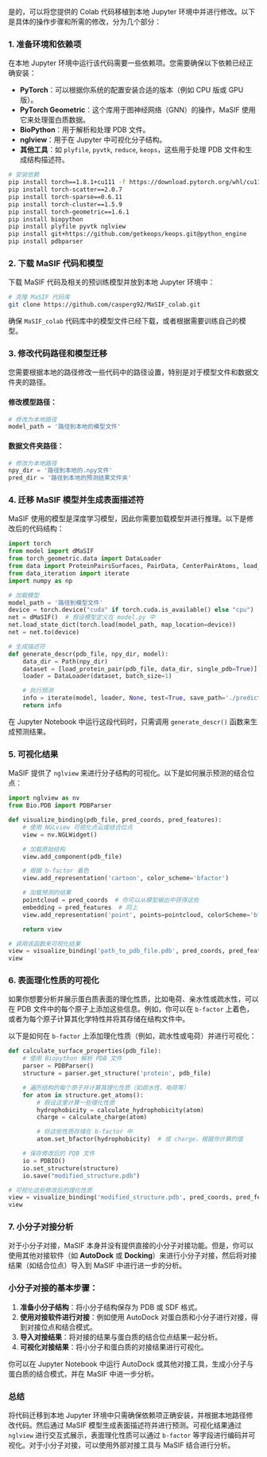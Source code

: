 是的，可以将您提供的 Colab 代码移植到本地 Jupyter 环境中并进行修改。以下是具体的操作步骤和所需的修改，分为几个部分：

### 1. **准备环境和依赖项**

在本地 Jupyter 环境中运行该代码需要一些依赖项。您需要确保以下依赖已经正确安装：

- **PyTorch**：可以根据你系统的配置安装合适的版本（例如 CPU 版或 GPU 版）。
- **PyTorch Geometric**：这个库用于图神经网络（GNN）的操作，MaSIF 使用它来处理蛋白质数据。
- **BioPython**：用于解析和处理 PDB 文件。
- **nglview**：用于在 Jupyter 中可视化分子结构。
- **其他工具**：如 `plyfile`, `pyvtk`, `reduce`, `keops`，这些用于处理 PDB 文件和生成结构描述符。

```bash
# 安装依赖
pip install torch==1.8.1+cu111 -f https://download.pytorch.org/whl/cu111/torch_stable.html
pip install torch-scatter==2.0.7
pip install torch-sparse==0.6.11
pip install torch-cluster==1.5.9
pip install torch-geometric==1.6.1
pip install biopython
pip install plyfile pyvtk nglview
pip install git+https://github.com/getkeops/keops.git@python_engine
pip install pdbparser
```

### 2. **下载 MaSIF 代码和模型**

下载 MaSIF 代码及相关的预训练模型并放到本地 Jupyter 环境中：

```bash
# 克隆 MaSIF 代码库
git clone https://github.com/casperg92/MaSIF_colab.git
```

确保 `MaSIF_colab` 代码库中的模型文件已经下载，或者根据需要训练自己的模型。

### 3. **修改代码路径和模型迁移**

您需要根据本地的路径修改一些代码中的路径设置，特别是对于模型文件和数据文件夹的路径。

#### 修改模型路径：
```python
# 修改为本地路径
model_path = '路径到本地的模型文件'
```

#### 数据文件夹路径：
```python
# 修改为本地路径
npy_dir = '路径到本地的.npy文件'
pred_dir = '路径到本地的预测结果文件夹'
```

### 4. **迁移 MaSIF 模型并生成表面描述符**

MaSIF 使用的模型是深度学习模型，因此你需要加载模型并进行推理。以下是修改后的代码结构：

```python
import torch
from model import dMaSIF
from torch_geometric.data import DataLoader
from data import ProteinPairsSurfaces, PairData, CenterPairAtoms, load_protein_pair
from data_iteration import iterate
import numpy as np

# 加载模型
model_path = '路径到模型文件'
device = torch.device("cuda" if torch.cuda.is_available() else "cpu")
net = dMaSIF()  # 假设模型定义在 model.py 中
net.load_state_dict(torch.load(model_path, map_location=device))
net = net.to(device)

# 生成描述符
def generate_descr(pdb_file, npy_dir, model):
    data_dir = Path(npy_dir)
    dataset = [load_protein_pair(pdb_file, data_dir, single_pdb=True)]
    loader = DataLoader(dataset, batch_size=1)

    # 执行预测
    info = iterate(model, loader, None, test=True, save_path='./predictions')
    return info
```

在 Jupyter Notebook 中运行这段代码时，只需调用 `generate_descr()` 函数来生成预测结果。

### 5. **可视化结果**

MaSIF 提供了 `nglview` 来进行分子结构的可视化。以下是如何展示预测的结合位点：

```python
import nglview as nv
from Bio.PDB import PDBParser

def visualize_binding(pdb_file, pred_coords, pred_features):
    # 使用 NGLview 可视化点云或结合位点
    view = nv.NGLWidget()

    # 加载原始结构
    view.add_component(pdb_file)

    # 根据 b-factor 着色
    view.add_representation('cartoon', color_scheme='bfactor')

    # 加载预测的结果
    pointcloud = pred_coords  # 你可以从模型输出中获得这些
    embedding = pred_features  # 同上
    view.add_representation('point', points=pointcloud, colorScheme='bfactor', colorDomain=[0, 100])

    return view

# 调用该函数来可视化结果
view = visualize_binding('path_to_pdb_file.pdb', pred_coords, pred_features)
view
```

### 6. **表面理化性质的可视化**

如果你想要分析并展示蛋白质表面的理化性质，比如电荷、亲水性或疏水性，可以在 PDB 文件中的每个原子上添加这些信息。例如，你可以在 `b-factor` 上着色，或者为每个原子计算其化学特性并将其存储在结构文件中。

以下是如何在 `b-factor` 上添加理化性质（例如，疏水性或电荷）并进行可视化：

```python
def calculate_surface_properties(pdb_file):
    # 使用 Biopython 解析 PDB 文件
    parser = PDBParser()
    structure = parser.get_structure('protein', pdb_file)

    # 遍历结构的每个原子并计算其理化性质（如疏水性、电荷等）
    for atom in structure.get_atoms():
        # 假设这里计算一些理化性质
        hydrophobicity = calculate_hydrophobicity(atom)
        charge = calculate_charge(atom)

        # 将这些性质存储在 b-factor 中
        atom.set_bfactor(hydrophobicity)  # 或 charge，根据你计算的值

    # 保存修改后的 PDB 文件
    io = PDBIO()
    io.set_structure(structure)
    io.save("modified_structure.pdb")

# 可视化这些修改后的理化性质
view = visualize_binding('modified_structure.pdb', pred_coords, pred_features)
view
```

### 7. **小分子对接分析**

对于小分子对接，MaSIF 本身并没有提供直接的小分子对接功能。但是，你可以使用其他对接软件（如 **AutoDock** 或 **Docking**）来进行小分子对接，然后将对接结果（如结合位点）导入到 MaSIF 中进行进一步的分析。

### 小分子对接的基本步骤：

1. **准备小分子结构**：将小分子结构保存为 PDB 或 SDF 格式。
2. **使用对接软件进行对接**：例如使用 AutoDock 对蛋白质和小分子进行对接，得到对接位点和结合模式。
3. **导入对接结果**：将对接的结果与蛋白质的结合位点结果一起分析。
4. **可视化对接结果**：将小分子和蛋白质的对接结果进行可视化。

你可以在 Jupyter Notebook 中运行 AutoDock 或其他对接工具，生成小分子与蛋白质的结合模式，并在 MaSIF 中进一步分析。

### 总结

将代码迁移到本地 Jupyter 环境中只需确保依赖项正确安装，并根据本地路径修改代码。然后通过 MaSIF 模型生成表面描述符并进行预测。可视化结果通过 `nglview` 进行交互式展示，表面理化性质可以通过 `b-factor` 等字段进行编码并可视化。对于小分子对接，可以使用外部对接工具与 MaSIF 结合进行分析。
